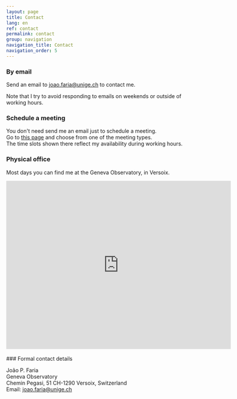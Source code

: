 ```yaml
---
layout: page
title: Contact
lang: en
ref: contact
permalink: contact
group: navigation
navigation_title: Contact
navigation_order: 5
---
```



### By email

Send an email to
<a href="mailto:joao.faria@unige.ch" target="_blank">joao.faria@unige.ch</a>
to contact me.

Note that I try to avoid responding to emails 
on weekends or outside of working hours.

### Schedule a meeting


You don't need send me an email just to schedule a meeting.  
Go to <a href="https://zcal.co/joaofaria" target="_blank">this page</a> and
choose from one of the meeting types.  
The time slots shown there reflect my availability during working hours.


### Physical office

Most days you can find me at the Geneva Observatory, in Versoix.

<center>
<iframe src="https://www.google.com/maps/embed?pb=!1m18!1m12!1m3!1d2756.076888006705!2d6.131574411627105!3d46.30831047660394!2m3!1f0!2f0!3f0!3m2!1i1024!2i768!4f13.1!3m3!1m2!1s0x478c66dbe0ae4e17%3A0xdd430cf4725a3672!2sGeneva%20Observatory!5e0!3m2!1sen!2sus!4v1692951662399!5m2!1sen!2sus" width="600" height="450" style="border:0;" allowfullscreen="" loading="lazy" referrerpolicy="no-referrer-when-downgrade"></iframe>
</center>


<br>
### Formal contact details

João P. Faria  
Geneva Observatory  
Chemin Pegasi, 51
CH-1290 Versoix, Switzerland  
Email: joao.faria@unige.ch


<!-- --- -->


<!-- <script>
function copy2clipboard() {
  /* Get the text field */
  // var copyText = document.getElementById("email");
  /* Select the text field */
  // copyText.select();
  // copyText.setSelectionRange(0, 99999); /*For mobile devices*/
  /* Copy the text inside the text field */
  document.execCommand("copy", false, "testo");
  // /* Alert the copied text */
  alert("Copied the text: " + "testo");
}
</script> -->

